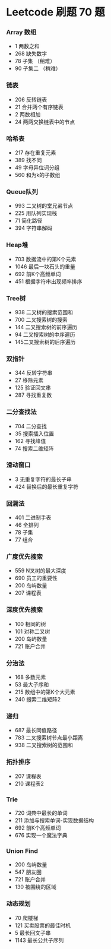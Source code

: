 # Leetcode 刷题 70 题

### Array 数组

- 1 两数之和
- 268 缺失数字
- 78 子集 （稍难）
- 90 子集二 （稍难）

### 链表

- 206 反转链表
- 21 合并两个有序链表
- 2 两数相加
- 24 两两交换链表中的节点

### 哈希表

- 217 存在重复元素
- 389 找不同
- 49 字母异位词分组
- 560 和为k的子数组

### Queue队列

- 993 二叉树的堂兄弟节点
- 225 用队列实现栈
- 71 简化路径
- 394 字符串解码

### Heap堆

- 703 数据流中的第K个元素
- 1046 最后一块石头的重量
- 692 前K个高频单词
- 451 根据字符串出现频率排序

### Tree树

- 938 二叉树的搜索范围和
- 700 二叉搜索树的搜索
- 144 二叉搜索树的前序遍历
- 94 二叉搜索树的中序遍历
- 145二叉搜索树的后序遍历

### 双指针

- 344 反转字符串
- 27 移除元素
- 125 验证回文串
- 287 寻找重复数

### 二分查找法

- 704 二分查找
- 35 搜索插入位置
- 162 寻找峰值
- 74 搜索二维矩阵

### 滑动窗口

- 3 无重复字符的最长子串
- 424 替换后的最长重复字符

### 回溯法

- 401 二进制手表
- 46 全排列
- 78 子集
- 77 组合

### 广度优先搜索

- 559 N叉树的最大深度
- 690 员工的重要性
- 200 岛屿数量
- 207 课程表

### 深度优先搜索

- 100 相同的树
- 101 对称二叉树
- 200 岛屿数量
- 721 账户合并

### 分治法

- 168 多数元素
- 53 最大子序和
- 215 数组中的第K个大元素
- 240 搜索二维矩阵2

### 递归

- 687 最长同值路径
- 783 二叉搜索树节点最小距离
- 938 二叉搜索树的范围和

### 拓扑排序

- 207 课程表
- 210 课程表2

### Trie

- 720 词典中最长的单词
- 211 添加与搜索单词-实现数据结构
- 692 前K个高频单词
- 676 实现一个魔法字典

### Union Find

- 200 岛屿数量
- 547 朋友圈
- 721 账户合并
- 130 被围绕的区域

### 动态规划

- 70 爬楼梯
- 121 买卖股票的最佳时机
- 5 最长回文子串
- 1143 最长公共子序列


